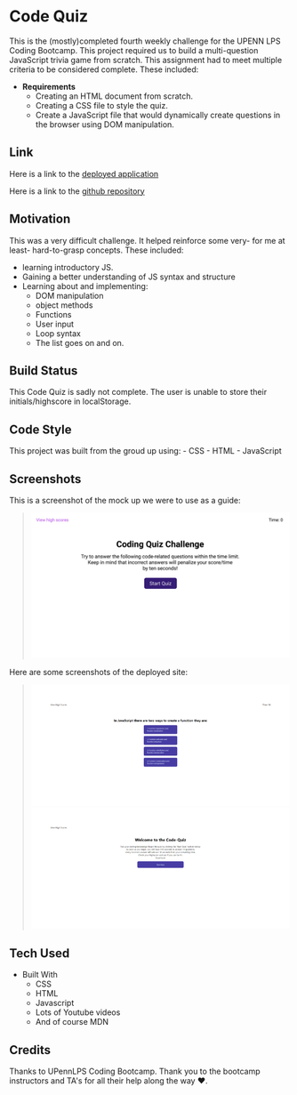 #  **Code Quiz**

This is the (mostly)completed fourth weekly challenge for the UPENN LPS Coding Bootcamp.
This project required us to build a multi-question JavaScript trivia game from scratch.  This assignment had to meet multiple criteria to be considered complete.  These included:
- **Requirements**
    - Creating an HTML document from scratch.
    - Creating a CSS file to style the quiz.
    - Create a JavaScript file that would dynamically create questions in the browser using DOM manipulation.


## **Link**

Here is a link to the [deployed application](https://gintstir.github.io/code-quiz/) 

Here is a link to the [github repository](https://github.com/Gintstir/code-quiz)

## **Motivation**

This was a very difficult challenge.  It helped reinforce some very- for me at least- hard-to-grasp concepts.  These included:
- learning introductory JS.
- Gaining a better understanding of JS syntax and structure
- Learning about and implementing:
    - DOM manipulation
    - object methods
    - Functions
    - User input
    - Loop syntax
    - The list goes on and on.

  

## **Build Status**

This Code Quiz is sadly not complete.  The user is unable to store their initials/highscore in localStorage.  

## **Code Style**

This project was built from the groud up using:
    - CSS
    - HTML
    - JavaScript

## **Screenshots**  
This is a screenshot of the mock up we were to use as a guide:

>![Mock-up](./assets/images/04-web-apis-homework-demo.gif)


Here are some screenshots of the deployed site:

>![Deployed-website-Questions](./assets/images/screencapture-gintstir-github-io-code-quiz-index-html-2020-11-08-23_13_38.png)
>![Deployed-website-Mainpage](./assets/images/screencapture-gintstir-github-io-code-quiz-index-html-2020-11-08-23_17_11.png)





## **Tech Used**

- Built With
    - CSS
    - HTML
    - Javascript    
    - Lots of Youtube videos
    - And of course MDN
    
    

## **Credits**

Thanks to UPennLPS Coding Bootcamp. Thank you to the bootcamp instructors and TA's for all their help along the way ❤.  
